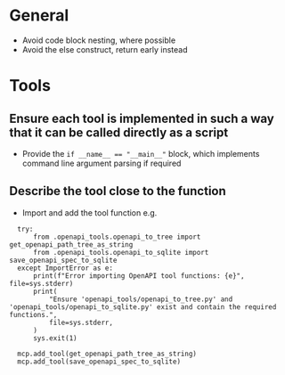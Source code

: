 # General

- Avoid code block nesting, where possible
- Avoid the else construct, return early instead

# Tools

## Ensure each tool is implemented in such a way that it can be called directly as a script

- Provide the `if __name__ == "__main__"` block, which implements command line argument parsing if required

## Describe the tool close to the function

- Import and add the tool function
  e.g.

```
  try:
      from .openapi_tools.openapi_to_tree import get_openapi_path_tree_as_string
      from .openapi_tools.openapi_to_sqlite import save_openapi_spec_to_sqlite
  except ImportError as e:
      print(f"Error importing OpenAPI tool functions: {e}", file=sys.stderr)
      print(
          "Ensure 'openapi_tools/openapi_to_tree.py' and 'openapi_tools/openapi_to_sqlite.py' exist and contain the required functions.",
          file=sys.stderr,
      )
      sys.exit(1)

  mcp.add_tool(get_openapi_path_tree_as_string)
  mcp.add_tool(save_openapi_spec_to_sqlite)
```
